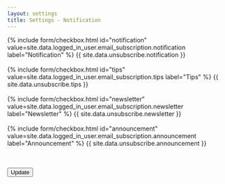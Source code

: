 ```yaml
---
layout: settings
title: Settings - Notification
---
```


<form>

{% include form/checkbox.html id="notification" value=site.data.logged_in_user.email_subscription.notification label="Notification" %}
{{ site.data.unsubscribe.notification }}
<br>
<br>
{% include form/checkbox.html id="tips" value=site.data.logged_in_user.email_subscription.tips label="Tips" %}
{{ site.data.unsubscribe.tips }}
<br>
<br>
{% include form/checkbox.html id="newsletter" value=site.data.logged_in_user.email_subscription.newsletter label="Newsletter" %}
{{ site.data.unsubscribe.newsletter }}
<br>
<br>
{% include form/checkbox.html id="announcement" value=site.data.logged_in_user.email_subscription.announcement label="Announcement" %}
{{ site.data.unsubscribe.announcement }}
<br>
<br>

<br>

<!-- Accent-colored raised button with ripple -->
<button class="mdl-button mdl-js-button mdl-button--raised mdl-js-ripple-effect mdl-button--accent" type="submit">
    Update
</button>

</form>